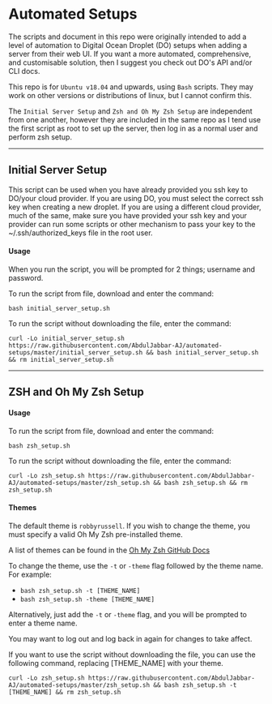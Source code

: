 # Automated Setups

The scripts and document in this repo were originally intended to add a level of automation to Digital Ocean Droplet (DO) setups when adding a server from their web UI. If you want a more automated, comprehensive, and customisable solution, then I suggest you check out DO's API and/or CLI docs.

This repo is for `Ubuntu v18.04` and upwards, using `Bash` scripts. They may work on other versions or distributions of linux, but I cannot confirm this.

The `Initial Server Setup` and `Zsh and Oh My Zsh Setup` are independent from one another, however they are included in the same repo as I tend use the first script as root to set up the server, then log in as a normal user and perform zsh setup.

------
## Initial Server Setup  
This script can be used when you have already provided you ssh key to DO/your cloud provider. If you are using DO, you must select the correct ssh key when creating a new droplet. If you are using a different cloud provider, much of the same, make sure you have provided your ssh key and your provider can run some scripts or other mechanism to pass your key to the ~/.ssh/authorized_keys file in the root user.

#### Usage
When you run the script, you will be prompted for 2 things; username and password.

To run the script from file, download and enter the command:

    bash initial_server_setup.sh

To run the script without downloading the file, enter the command:

    curl -Lo initial_server_setup.sh https://raw.githubusercontent.com/AbdulJabbar-AJ/automated-setups/master/initial_server_setup.sh && bash initial_server_setup.sh && rm initial_server_setup.sh

------

## ZSH and Oh My Zsh Setup

#### Usage

To run the script from file, download and enter the command:

    bash zsh_setup.sh

To run the script without downloading the file, enter the command:

    curl -Lo zsh_setup.sh https://raw.githubusercontent.com/AbdulJabbar-AJ/automated-setups/master/zsh_setup.sh && bash zsh_setup.sh && rm zsh_setup.sh



#### Themes
The default theme is `robbyrussell`. If you wish to change the theme, you must specify a valid Oh My Zsh pre-installed theme.

A list of themes can be found in the [Oh My Zsh GitHub Docs](https://github.com/ohmyzsh/ohmyzsh/wiki/Themes)


To change the theme, use the `-t` or `-theme` flag followed by the theme name. For example:

  * `bash zsh_setup.sh -t [THEME_NAME]`
  * `bash zsh_setup.sh -theme [THEME_NAME]`

Alternatively, just add the `-t` or `-theme` flag, and you will be prompted to enter a theme name.

You may want to log out and log back in again for changes to take affect.



If you want to use the script without downloading the file, you can use the following command, replacing [THEME_NAME] with your theme.

    curl -Lo zsh_setup.sh https://raw.githubusercontent.com/AbdulJabbar-AJ/automated-setups/master/zsh_setup.sh && bash zsh_setup.sh -t [THEME_NAME] && rm zsh_setup.sh
